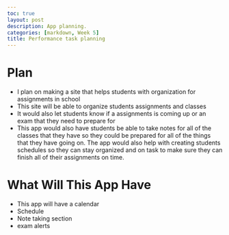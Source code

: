 ```yaml
---
toc: true
layout: post
description: App planning.
categories: [markdown, Week 5]
title: Performance task planning
---
```



# Plan
- I plan on making a site that helps students with organization for assignments in school
- This site will be able to organize students assignments and classes
- It would also let students know if a assignments is coming up or an exam that they need to prepare for
- This app would also have students be able to take notes for all of the classes that they have so they could be prepared for all of the things that they have going on. The app would also help with creating students schedules so they can stay organized and on task to make sure they can finish all of their assignments on time.

# What Will This App Have
- This app will have a calendar
- Schedule
- Note taking section
- exam alerts
